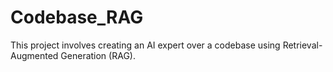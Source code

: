 # Codebase_RAG
This project involves creating an AI expert over a codebase using Retrieval-Augmented Generation (RAG). 
